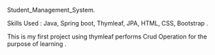 Student_Management_System.


Skills Used : Java, Spring boot, Thymleaf, JPA, HTML, CSS, Bootstrap .

This is my first project using thymleaf performs Crud Operation for the purpose of learning .
